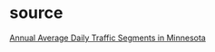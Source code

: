 # source
[Annual Average Daily Traffic Segments in Minnesota](https://gisdata.mn.gov/dataset/trans-aadt-traffic-segments)

